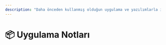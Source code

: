 ```yaml
---
description: "Daha önceden kullanmış olduğun uygulama ve yazılımlarla ilgili notlarım \U0001F4AC"
---
```


# 📦 Uygulama Notları

